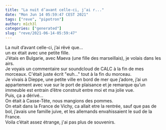 ```yaml
---
title: "La nuit d’avant celle-ci, j’ai r..."
date: "Mon Jun 14 05:59:47 CEST 2021"
tags: ["reve", "pipotron"]
author: m1ch3l
categories: ["generated"]
slug: "reve/2021-06-14-05:59:47"
---
```


La nuit d’avant celle-ci, j’ai rêvé que...<br>
un ex était avec une petite fille.<br>
J’étais en Bulgarie, avec Maeva (une fille des marseillais), je volais dans les airs.<br>
Je voyais un commentaire sur soundcloud de CALC à la fin de mes morceaux. C'était juste écrit "euh..." tout à la fin du morceau.<br>
Je vivais à Dieppe, une petite ville en bord de mer que j’adore, j’ai un appartement avec vue sur le port de plaisance et je remarque qu’un immeuble est entrain d’être construit entre moi et ma jolie vue.<br>
Puis, ça a dérivé...<br>
On était à Casse-Tête, nous mangions des pommes.<br>
On etait dans la France de Vichy, ca allait etre la rentrée, sauf que pas de bol, j’avais une famille juive, et les allemands envahissaient le sud de la France.<br>
Voila c’était assez étrange, j'ai pas plus de souvenirs.<br>
